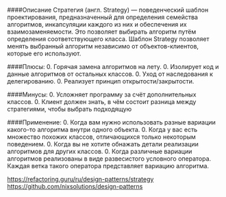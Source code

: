 ####Описание
Стратегия (англ. Strategy) — поведенческий шаблон проектирования, предназначенный для определения семейства алгоритмов, 
инкапсуляции каждого из них и обеспечения их взаимозаменяемости. Это позволяет выбирать алгоритм путём определения 
соответствующего класса. Шаблон Strategy позволяет менять выбранный алгоритм независимо от объектов-клиентов, которые 
его используют.

####Плюсы:
0. Горячая замена алгоритмов на лету.
0. Изолирует код и данные алгоритмов от остальных классов.
0. Уход от наследования к делегированию.
0. Реализует принцип открытости/закрытости.

####Минусы:
0. Усложняет программу за счёт дополнительных классов.
0. Клиент должен знать, в чём состоит разница между стратегиями, чтобы выбрать подходящую

####Применение:
0. Когда вам нужно использовать разные вариации какого-то алгоритма внутри одного объекта.
0. Когда у вас есть множество похожих классов, отличающихся только некоторым поведением.
0. Когда вы не хотите обнажать детали реализации алгоритмов для других классов.
0. Когда различные вариации алгоритмов реализованы в виде развесистого условного оператора. Каждая ветка такого оператора представляет вариацию алгоритма.

https://refactoring.guru/ru/design-patterns/strategy
https://github.com/nixsolutions/design-patterns